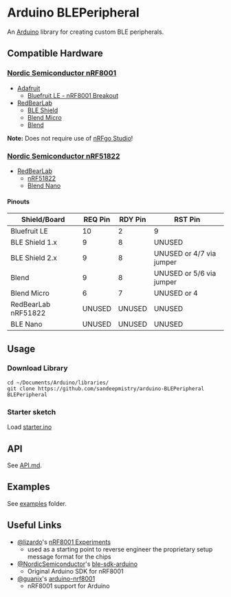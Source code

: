 # Arduino BLEPeripheral

An [Arduino](http://arduino.cc) library for creating custom BLE peripherals.

## Compatible Hardware

### [Nordic Semiconductor nRF8001](http://www.nordicsemi.com/eng/Products/Bluetooth-R-low-energy/nRF8001)

 * [Adafruit](http://www.adafruit.com)
   * [Bluefruit LE - nRF8001 Breakout](http://www.adafruit.com/products/1697)
 * [RedBearLab](http://redbearlab.com)
   * [BLE Shield](http://redbearlab.com/bleshield/)
   * [Blend Micro](http://redbearlab.com/blendmicro/)
   * [Blend](http://redbearlab.com/blend/)

**Note:** Does not require use of [nRFgo Studio](http://www.nordicsemi.com/chi/node_176/2.4GHz-RF/nRFgo-Studio)!

### [Nordic Semiconductor nRF51822](http://www.nordicsemi.com/eng/Products/Bluetooth-R-low-energy/nRF51822)

 * [RedBearLab](http://redbearlab.com)
   * [nRF51822](http://redbearlab.com/redbearlab-nrf51822)
   * [Blend Nano](http://redbearlab.com/blenano/)

#### Pinouts

| Shield/Board | REQ Pin | RDY Pin | RST Pin |
| ------------ | ------- | ------- | ------- |
| Bluefruit LE | 10 | 2 | 9 |
| BLE Shield 1.x | 9 | 8 | UNUSED |
| BLE Shield 2.x | 9 | 8 | UNUSED or 4/7 via jumper|
| Blend | 9 | 8 | UNUSED or 5/6 via jumper |
| Blend Micro | 6 | 7 | UNUSED or 4 |
| RedBearLab nRF51822 | UNUSED | UNUSED | UNUSED |
| BLE Nano | UNUSED | UNUSED | UNUSED |

## Usage

### Download Library
```
cd ~/Documents/Arduino/libraries/
git clone https://github.com/sandeepmistry/arduino-BLEPeripheral BLEPeripheral
```

### Starter sketch
Load [starter.ino](examples/starter/starter.ino)

## API
See [API.md](API.md).

## Examples
See [examples](examples) folder.

## Useful Links
 * [@lizardo](https://github.com/lizardo)'s [nRF8001 Experiments](https://github.com/lizardo/nrf8001)
   * used as a starting point to reverse engineer the proprietary setup message format for the chips
 * [@NordicSemiconductor](https://github.com/NordicSemiconductor)'s [ble-sdk-arduino](https://github.com/NordicSemiconductor/ble-sdk-arduino)
   * Original Arduino SDK for nRF8001
 * [@guanix](https://github.com/guanix)'s [arduino-nrf8001](https://github.com/guanix/arduino-nrf8001)
   * nRF8001 support for Arduino




